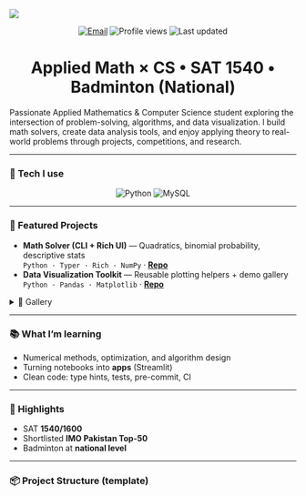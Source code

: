 <!-- Header: animated typing -->
<p>
  <img src="https://readme-typing-svg.herokuapp.com?font=Fira+Code&pause=1000&color=F7F118&width=435&lines=Hi%2C+I%E2%80%99m+Aayan+%F0%9F%91%8B;%F0%9F%93%8A+Applied+Mathematics+%C3%97+Computer+Science+enthusiast;%F0%9F%92%BB+Exploring+algorithms%2C+data+science%2C+and+clean+code" />
</p>

<p align="center">
  <a href="mailto:aayanazhar2026@gmail.com"><img alt="Email" src="https://img.shields.io/badge/Email-aayanazhar2026%40gmail.com-informational?logo=gmail"></a>
  <img alt="Profile views" src="https://komarev.com/ghpvc/?username=<your-username>&style=flat-square">
  <img alt="Last updated" src="https://img.shields.io/badge/updated-today-success">
</p>

<h1 align="center">Applied Math × CS • SAT 1540 • Badminton (National)</h1>

Passionate Applied Mathematics & Computer Science student exploring the intersection of problem-solving, algorithms, and data visualization.
I build math solvers, create data analysis tools, and enjoy applying theory to real-world problems through projects, competitions, and research.

---

### 🧰 Tech I use
<p align="center">
  <img src="https://img.icons8.com/color/48/000000/python.png" alt="Python"/>
  <img src="https://img.icons8.com/?size=48&id=uHZV38hOzCFA&format=png&color=000000" alt="MySQL"/>
</p>

---

### 🚀 Featured Projects
- **Math Solver (CLI + Rich UI)** — Quadratics, binomial probability, descriptive stats  
  `Python · Typer · Rich · NumPy` · **[Repo](https://github.com/<your-username>/<math-solver-repo>)**
- **Data Visualization Toolkit** — Reusable plotting helpers + demo gallery  
  `Python · Pandas · Matplotlib` · **[Repo](https://github.com/<your-username>/<data-viz-repo>)**

<details>
  <summary>📸 Gallery</summary>

  <p align="center">
    <img src="assets/scores_bar.png" width="46%"/>
    <img src="assets/sat_hist.png" width="46%"/>
  </p>

</details>

---

### 📚 What I’m learning
- Numerical methods, optimization, and algorithm design  
- Turning notebooks into **apps** (Streamlit)  
- Clean code: type hints, tests, pre-commit, CI

---

### 🏅 Highlights
- SAT **1540/1600**
- Shortlisted **IMO Pakistan Top-50**
- Badminton at **national level**

---

### 📦 Project Structure (template)
